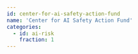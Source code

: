 ```yaml
---
id: center-for-ai-safety-action-fund
name: 'Center for AI Safety Action Fund'
categories:
  - id: ai-risk
    fraction: 1
---
```

